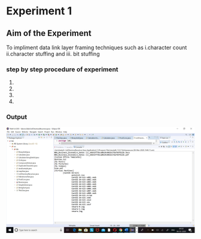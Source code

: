 # Experiment 1

## Aim of the Experiment
To impliment data link layer framing techniques such as
i.character count ii.character stuffing and iii. bit stuffing

### step by step procedure of experiment
1.
2.
3.
4.

### Output

![output](hi.png)
